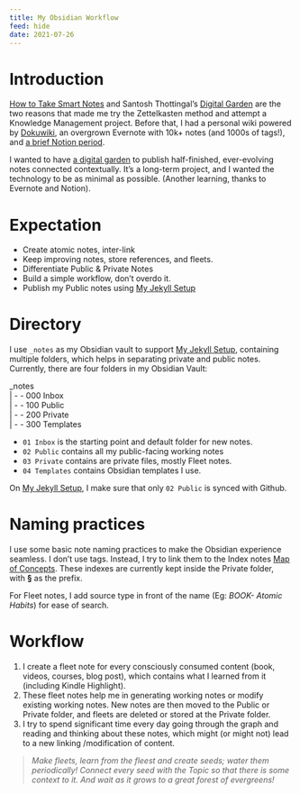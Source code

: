 ```yaml
---
title: My Obsidian Workflow
feed: hide
date: 2021-07-26
---
```


# Introduction
[How to Take Smart Notes](https://www.amazon.com/How-Take-Smart-Notes-Nonfiction/dp/1542866502) and Santosh Thottingal’s [Digital Garden](https://docs.thottingal.in/) are the two reasons that made me try the Zettelkasten method and attempt a Knowledge Management project. Before that, I had a personal wiki powered by [Dokuwiki](https://www.dokuwiki.org/dokuwiki), an overgrown Evernote with 10k+ notes (and 1000s of tags!), and [a brief Notion period](https://hfactor.medium.com/building-slip-box-using-notion-a53b045c6f40).

I wanted to have [a digital garden](https://maggieappleton.com/garden-history) to publish half-finished, ever-evolving notes connected contextually. It’s a long-term project, and I wanted the technology to be as minimal as possible. (Another learning, thanks to Evernote and Notion).

# Expectation
- Create atomic notes, inter-link
- Keep improving notes, store references, and fleets.
- Differentiate Public & Private Notes
- Build a simple workflow, don’t overdo it.
- Publish my Public notes using [My Jekyll Setup](https://hiran.in/note/My-Jekyll-Setup)

# Directory

I use `_notes` as my Obsidian vault to support [My Jekyll Setup](https://hiran.in/note/My-Jekyll-Setup), containing multiple folders, which helps in separating private and public notes. Currently, there are four folders in my Obsidian Vault:

_notes  
| - - 000 Inbox  
| - - 100 Public  
| - - 200 Private  
| - - 300 Templates

-   `01 Inbox` is the starting point and default folder for new notes.
-   `02 Public` contains all my public-facing working notes
-   `03 Private` contains are private files, mostly Fleet notes.
-   `04 Templates` contains Obsidian templates I use.

On [My Jekyll Setup](https://hiran.in/note/My-Jekyll-Setup), I make sure that only `02 Public` is synced with Github.

# Naming practices
I use some basic note naming practices to make the Obsidian experience seamless. I don’t use tags. Instead, I try to link them to the Index notes [Map of Concepts](https://forum.obsidian.md/t/a-case-for-mocs/2418). These indexes are currently kept inside the Private folder, with **§** as the prefix.

For Fleet notes, I add source type in front of the name (Eg: _BOOK- Atomic Habits_) for ease of search.

# Workflow
1.  I create a fleet note for every consciously consumed content (book, videos, courses, blog post), which contains what I learned from it (including Kindle Highlight).
2.  These fleet notes help me in generating working notes or modify existing working notes. New notes are then moved to the Public or Private folder, and fleets are deleted or stored at the Private folder.
3.  I try to spend significant time every day going through the graph and reading and thinking about these notes, which might (or might not) lead to a new linking /modification of content.

> _Make fleets, learn from the fleest and create seeds; water them periodically! Connect every seed with the Topic so that there is some context to it. And wait as it grows to a great forest of evergreens!_